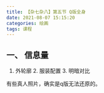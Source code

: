 ```yaml
---
title: 【杂七杂八】第五节 Q版全身
date: 2021-08-07 15:15:20
categories: 绘画
tags: 课程
---
```


## 一、 信息量
1. 外轮廓 2. 服装配置 3. 明暗对比

有些真人照片，确实是q版无法还原的。